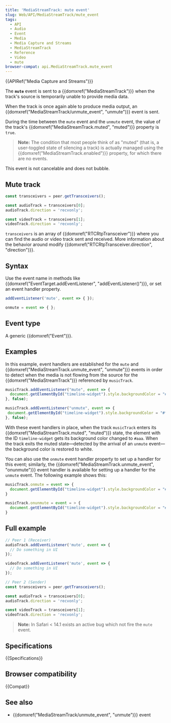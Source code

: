 ```yaml
---
title: 'MediaStreamTrack: mute event'
slug: Web/API/MediaStreamTrack/mute_event
tags:
  - API
  - Audio
  - Event
  - Media
  - Media Capture and Streams
  - MediaStreamTrack
  - Reference
  - Video
  - mute
browser-compat: api.MediaStreamTrack.mute_event
---
```

{{APIRef("Media Capture and Streams")}}

The **`mute`** event is sent to a {{domxref("MediaStreamTrack")}} when the track's source is temporarily unable to provide media data.

When the track is once again able to produce media output, an {{domxref("MediaStreamTrack/unmute_event", "unmute")}} event is sent.

During the time between the `mute` event and the `unmute` event, the value of the track's {{domxref("MediaStreamTrack.muted", "muted")}} property is `true`.

> **Note:** The condition that most people think of as "muted" (that is, a user-toggled state of silencing a track) is actually managed using the {{domxref("MediaStreamTrack.enabled")}} property, for which there are no events.

This event is not cancelable and does not bubble.

## Mute track

```js
const transceivers = peer.getTransceivers();

const audioTrack = transceivers[0];
audioTrack.direction = 'recvonly';

const videoTrack = transceivers[1];
videoTrack.direction = 'recvonly';
```
`transceivers` is an array of {{domxref("RTCRtpTransceiver")}} where you can find the audio or video track sent and received. More information about the behavior around modify {{domxref("RTCRtpTransceiver.direction", "direction")}}.

## Syntax

Use the event name in methods like {{domxref("EventTarget.addEventListener", "addEventListener()")}}, or set an event handler property.

```js
addEventListener('mute', event => { });

onmute = event => { };
```

## Event type

A generic {{domxref("Event")}}.

## Examples

In this example, event handlers are established for the `mute` and {{domxref("MediaStreamTrack.unmute_event", "unmute")}} events in order to detect when the media is not flowing from the source for the {{domxref("MediaStreamTrack")}} referenced by `musicTrack`.

```js
musicTrack.addEventListener("mute", event => {
  document.getElementById("timeline-widget").style.backgroundColor = "#aaa";
}, false);

musicTrack.addEventListener("unmute", event => {
 document.getElementById("timeline-widget").style.backgroundColor = "#fff";
}, false);
```

With these event handlers in place, when the track `musicTrack` enters its {{domxref("MediaStreamTrack.muted", "muted")}} state, the element with the ID `timeline-widget` gets its background color changed to `#aaa`. When the track exits the muted state—detected by the arrival of an `unmute` event—the background color is restored to white.

You can also use the `onmute` event handler property to set up a handler for this event; similarly, the {{domxref("MediaStreamTrack.unmute_event", "onunmute")}} event handler is available for setting up a handler for the `unmute` event. The following example shows this:

```js
musicTrack.onmute = event => {
  document.getElementById("timeline-widget").style.backgroundColor = "#aaa";
}

musicTrack.onunmute = event = > {
  document.getElementById("timeline-widget").style.backgroundColor = "#fff";
}
```

## Full example

```js
// Peer 1 (Receiver)
audioTrack.addEventListener('mute', event => {
  // Do something in UI
});

videoTrack.addEventListener('mute', event => {
  // Do something in UI
});

// Peer 2 (Sender)
const transceivers = peer.getTransceivers();

const audioTrack = transceivers[0];
audioTrack.direction = 'recvonly';

const videoTrack = transceivers[1];
videoTrack.direction = 'recvonly';
```

> **Note:** In Safari < 14.1 exists an active bug which not fire the `mute` event.

## Specifications

{{Specifications}}

## Browser compatibility

{{Compat}}

## See also

- {{domxref("MediaStreamTrack/unmute_event", "unmute")}} event
